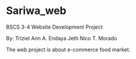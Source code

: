 # Sariwa_web
BSCS 3-4 Website Development Project

By:
Triziel Ann A. Endaya
Jeth Nico T. Morado

The web project is about e-commerce food market.
